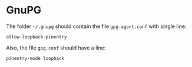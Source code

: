 GnuPG
=====

The folder `~/.gnupg` should contain the file `gpg-agent.conf` with single line:

    allow-loopback-pinentry

Also, the file `gpg.conf` should have a line:

    pinentry-mode loopback
